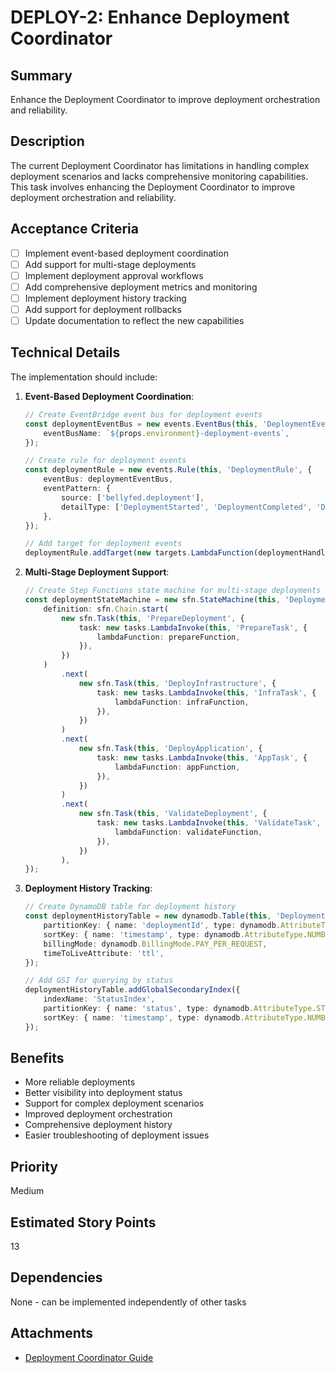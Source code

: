 # DEPLOY-2: Enhance Deployment Coordinator

## Summary

Enhance the Deployment Coordinator to improve deployment orchestration and reliability.

## Description

The current Deployment Coordinator has limitations in handling complex deployment scenarios and lacks comprehensive monitoring capabilities. This task involves enhancing the Deployment Coordinator to improve deployment orchestration and reliability.

## Acceptance Criteria

- [ ] Implement event-based deployment coordination
- [ ] Add support for multi-stage deployments
- [ ] Implement deployment approval workflows
- [ ] Add comprehensive deployment metrics and monitoring
- [ ] Implement deployment history tracking
- [ ] Add support for deployment rollbacks
- [ ] Update documentation to reflect the new capabilities

## Technical Details

The implementation should include:

1. **Event-Based Deployment Coordination**:

    ```typescript
    // Create EventBridge event bus for deployment events
    const deploymentEventBus = new events.EventBus(this, 'DeploymentEventBus', {
        eventBusName: `${props.environment}-deployment-events`,
    });

    // Create rule for deployment events
    const deploymentRule = new events.Rule(this, 'DeploymentRule', {
        eventBus: deploymentEventBus,
        eventPattern: {
            source: ['bellyfed.deployment'],
            detailType: ['DeploymentStarted', 'DeploymentCompleted', 'DeploymentFailed'],
        },
    });

    // Add target for deployment events
    deploymentRule.addTarget(new targets.LambdaFunction(deploymentHandlerFunction));
    ```

2. **Multi-Stage Deployment Support**:

    ```typescript
    // Create Step Functions state machine for multi-stage deployments
    const deploymentStateMachine = new sfn.StateMachine(this, 'DeploymentStateMachine', {
        definition: sfn.Chain.start(
            new sfn.Task(this, 'PrepareDeployment', {
                task: new tasks.LambdaInvoke(this, 'PrepareTask', {
                    lambdaFunction: prepareFunction,
                }),
            })
        )
            .next(
                new sfn.Task(this, 'DeployInfrastructure', {
                    task: new tasks.LambdaInvoke(this, 'InfraTask', {
                        lambdaFunction: infraFunction,
                    }),
                })
            )
            .next(
                new sfn.Task(this, 'DeployApplication', {
                    task: new tasks.LambdaInvoke(this, 'AppTask', {
                        lambdaFunction: appFunction,
                    }),
                })
            )
            .next(
                new sfn.Task(this, 'ValidateDeployment', {
                    task: new tasks.LambdaInvoke(this, 'ValidateTask', {
                        lambdaFunction: validateFunction,
                    }),
                })
            ),
    });
    ```

3. **Deployment History Tracking**:

    ```typescript
    // Create DynamoDB table for deployment history
    const deploymentHistoryTable = new dynamodb.Table(this, 'DeploymentHistoryTable', {
        partitionKey: { name: 'deploymentId', type: dynamodb.AttributeType.STRING },
        sortKey: { name: 'timestamp', type: dynamodb.AttributeType.NUMBER },
        billingMode: dynamodb.BillingMode.PAY_PER_REQUEST,
        timeToLiveAttribute: 'ttl',
    });

    // Add GSI for querying by status
    deploymentHistoryTable.addGlobalSecondaryIndex({
        indexName: 'StatusIndex',
        partitionKey: { name: 'status', type: dynamodb.AttributeType.STRING },
        sortKey: { name: 'timestamp', type: dynamodb.AttributeType.NUMBER },
    });
    ```

## Benefits

- More reliable deployments
- Better visibility into deployment status
- Support for complex deployment scenarios
- Improved deployment orchestration
- Comprehensive deployment history
- Easier troubleshooting of deployment issues

## Priority

Medium

## Estimated Story Points

13

## Dependencies

None - can be implemented independently of other tasks

## Attachments

- [Deployment Coordinator Guide](../DEPLOYMENT/cicd/deployment-coordinator.md)
